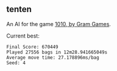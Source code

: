 tenten
------

An AI for the game [1010, by Gram Games](http://1010ga.me).

Current best:

```
Final Score: 670449
Played 27556 bags in 12m28.941665049s
Average move time: 27.178896ms/bag
Seed: 4
```

